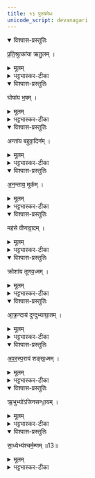 ```yaml
---
title: १३ पुरुषमेधः
unicode_script: devanagari
---
```


<details open><summary>विश्वास-प्रस्तुतिः</summary>

प्र॒ति॒श्रुत्का॑या ऋतु॒लम् ।
</details>

<details><summary>मूलम्</summary>

प्र॒ति॒श्रुत्का॑या ऋतु॒लम् ।
</details>

<details><summary>भट्टभास्कर-टीका</summary>

1प्रतिश्रुत्कायै प्रतिश्रुत्यै ऋतुलं देशराजवार्ताकथनशीलम् । प्रारब्धं सुष्ठु समापयितारमेके ।
</details>

<details open><summary>विश्वास-प्रस्तुतिः</summary>

घोषा॑य भ॒षम् ।
</details>

<details><summary>मूलम्</summary>

घोषा॑य भ॒षम् ।
</details>

<details><summary>भट्टभास्कर-टीका</summary>

घोषाय नादाय भषं अनिबद्धप्रलापिनं वृथा घोषसारम् ।
</details>

<details open><summary>विश्वास-प्रस्तुतिः</summary>

अन्ता॑य बहुवा॒दिन᳚म् ।
</details>

<details><summary>मूलम्</summary>

अन्ता॑य बहुवा॒दिन᳚म् ।
</details>

<details><summary>भट्टभास्कर-टीका</summary>

अन्ताय अन्तवते शब्दाय बहुवादिनं अतिदुर्भाषणकुशलं झडिति वक्तव्यावक्तव्यानाम् ।
</details>

<details open><summary>विश्वास-प्रस्तुतिः</summary>

अ॒न॒न्ताय॒ मूक᳚म् ।
</details>

<details><summary>मूलम्</summary>

अ॒न॒न्ताय॒ मूक᳚म् ।
</details>

<details><summary>भट्टभास्कर-टीका</summary>

अनन्ताय अनिष्ठितशब्दाय मूकं अप्रतिवक्तारं वक्तव्यानाम् ।
</details>

<details open><summary>विश्वास-प्रस्तुतिः</summary>

मह॑से वीणावा॒दम् ।
</details>

<details><summary>मूलम्</summary>

मह॑से वीणावा॒दम् ।
</details>

<details><summary>भट्टभास्कर-टीका</summary>

महसे पूजिताय शब्दाय वीणावादं वीगावादनकुशलम् ।
</details>

<details open><summary>विश्वास-प्रस्तुतिः</summary>

क्रोशा॑य तूणव॒ध्मम् ।
</details>

<details><summary>मूलम्</summary>

क्रोशा॑य तूणव॒ध्मम् ।
</details>

<details><summary>भट्टभास्कर-टीका</summary>

क्रोशाय महाशब्दाय तूणवध्मं मुरवस्य ध्मातारम् ध्माशव्यस्य 'आतोऽनुपसर्गे कः' । वंशवादिनमेके ।
</details>

<details open><summary>विश्वास-प्रस्तुतिः</summary>

आ॒क्र॒न्दाय॑ दुन्दुभ्याघा॒तम् ।
</details>

<details><summary>मूलम्</summary>

आ॒क्र॒न्दाय॑ दुन्दुभ्याघा॒तम् ।
</details>

<details><summary>भट्टभास्कर-टीका</summary>

आक्रन्दाय समन्तात् घोषण्याय दुन्दुभ्याघातं पटहस्य वादयितारम् ।
</details>

<details open><summary>विश्वास-प्रस्तुतिः</summary>

अ॒व॒र॒स्प॒राय॑ शङ्ख॒ध्मम् ।
</details>

<details><summary>मूलम्</summary>

अ॒व॒र॒स्प॒राय॑ शङ्ख॒ध्मम् ।
</details>

<details><summary>भट्टभास्कर-टीका</summary>

अवरस्पराय अवरोपि परः प्रकृष्टो यस्मिन् शब्दे सति, छान्दसं सत्वम् । यद्वा - अवरानपि स्पृणोति प्रीणयतीति अवरस्परः शब्दः सर्वेषां हर्षहेतुः तस्मै शङ्खध्मं शङ्खस्य ध्मातारम् ।
</details>

<details open><summary>विश्वास-प्रस्तुतिः</summary>

ऋ॒भुभ्यो॑ऽजिनसन्धा॒यम् ।
</details>

<details><summary>मूलम्</summary>

ऋ॒भुभ्यो॑ऽजिनसन्धा॒यम् ।
</details>

<details><summary>भट्टभास्कर-टीका</summary>

ऋभुभ्यः देवविशेषेभ्यः कालसन्धानहेतुभ्यः अजिनसन्धायं चर्मचीरसन्धानजीविनम् ।
</details>

<details open><summary>विश्वास-प्रस्तुतिः</summary>

सा॒ध्येभ्य॑श्चर्म॒म्णम् ॥13॥  
</details>

<details><summary>मूलम्</summary>

सा॒ध्येभ्य॑श्चर्म॒म्णम् ॥13॥  
</details>

<details><summary>भट्टभास्कर-टीका</summary>

साध्येभ्यः देवविशेषेभ्यः कालसाद्गुण्यहेतुभ्यः चर्मम्णं कषायं पाययित्वा चर्मणां मार्दवकारिणम् । म्ना अभ्यासे, पर्वूवत्कः ॥

इति तृतीये चतुर्थे त्रयोदशोऽनुवाकः ॥  

</details>

